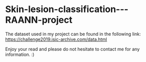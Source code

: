# Skin-lesion-classification---RAANN-project

The dataset used in my project can be found in the following link: https://challenge2019.isic-archive.com/data.html

Enjoy your read and please do not hesitate to contact me for any information. :)
